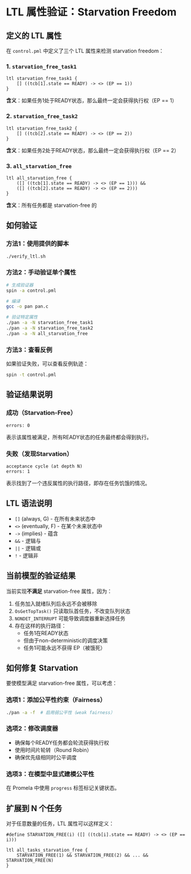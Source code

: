 # LTL 属性验证：Starvation Freedom

## 定义的 LTL 属性

在 `control.pml` 中定义了三个 LTL 属性来检测 starvation freedom：

### 1. `starvation_free_task1`
```promela
ltl starvation_free_task1 { 
    [] ((tcb[1].state == READY) -> <> (EP == 1)) 
}
```
**含义**：如果任务1处于READY状态，那么最终一定会获得执行权（EP == 1）

### 2. `starvation_free_task2`
```promela
ltl starvation_free_task2 { 
    [] ((tcb[2].state == READY) -> <> (EP == 2)) 
}
```
**含义**：如果任务2处于READY状态，那么最终一定会获得执行权（EP == 2）

### 3. `all_starvation_free`
```promela
ltl all_starvation_free {
    ([] ((tcb[1].state == READY) -> <> (EP == 1))) &&
    ([] ((tcb[2].state == READY) -> <> (EP == 2)))
}
```
**含义**：所有任务都是 starvation-free 的

## 如何验证

### 方法1：使用提供的脚本
```bash
./verify_ltl.sh
```

### 方法2：手动验证单个属性
```bash
# 生成验证器
spin -a control.pml

# 编译
gcc -o pan pan.c

# 验证特定属性
./pan -a -N starvation_free_task1
./pan -a -N starvation_free_task2
./pan -a -N all_starvation_free
```

### 方法3：查看反例
如果验证失败，可以查看反例轨迹：
```bash
spin -t control.pml
```

## 验证结果说明

### 成功（Starvation-Free）
```
errors: 0
```
表示该属性被满足，所有READY状态的任务最终都会得到执行。

### 失败（发现Starvation）
```
acceptance cycle (at depth N)
errors: 1
```
表示找到了一个违反属性的执行路径，即存在任务饥饿的情况。

## LTL 语法说明

- `[]` (always, G) - 在所有未来状态中
- `<>` (eventually, F) - 在某个未来状态中
- `->` (implies) - 蕴含
- `&&` - 逻辑与
- `||` - 逻辑或
- `!` - 逻辑非

## 当前模型的验证结果

当前实现**不满足** starvation-free 属性，因为：

1. 任务加入就绪队列后永远不会被移除
2. `OsGetTopTask()` 只读取队首任务，不改变队列状态
3. `NONDET_INTERRUPT` 可能导致调度器重新选择任务
4. 存在这样的执行路径：
   - 任务1在READY状态
   - 但由于non-deterministic的调度决策
   - 任务1可能永远不获得 EP（被饿死）

## 如何修复 Starvation

要使模型满足 starvation-free 属性，可以考虑：

### 选项1：添加公平性约束（Fairness）
```bash
./pan -a -f  # 启用弱公平性（weak fairness）
```

### 选项2：修改调度器
- 确保每个READY任务都会轮流获得执行权
- 使用时间片轮转（Round Robin）
- 确保优先级相同时公平调度

### 选项3：在模型中显式建模公平性
在 Promela 中使用 `progress` 标签标记关键状态。

## 扩展到 N 个任务

对于任意数量的任务，LTL 属性可以这样定义：

```promela
#define STARVATION_FREE(i) ([] ((tcb[i].state == READY) -> <> (EP == i)))

ltl all_tasks_starvation_free {
    STARVATION_FREE(1) && STARVATION_FREE(2) && ... && STARVATION_FREE(N)
}
```

